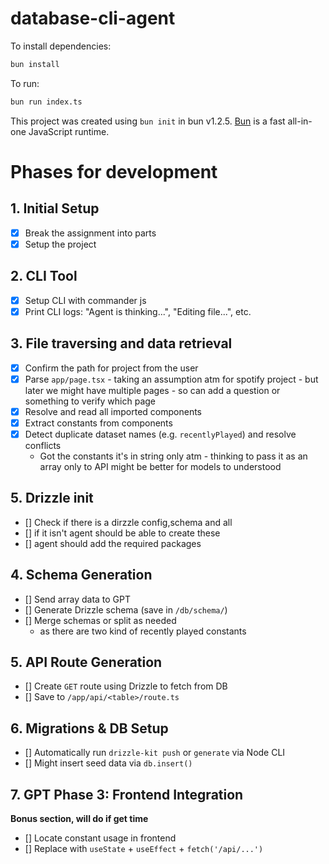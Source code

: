 # database-cli-agent

To install dependencies:

```bash
bun install
```

To run:

```bash
bun run index.ts
```

This project was created using `bun init` in bun v1.2.5. [Bun](https://bun.sh) is a fast all-in-one JavaScript runtime.

# Phases for development

## 1. Initial Setup

- [x] Break the assignment into parts
- [x] Setup the project

## 2. CLI Tool

- [x] Setup CLI with commander js
- [x] Print CLI logs: "Agent is thinking...", "Editing file...", etc.

## 3. File traversing and data retrieval

- [x] Confirm the path for project from the user
- [x] Parse `app/page.tsx` - taking an assumption atm for spotify project - but later we might have multiple pages - so can add a question or something to verify which page
- [x] Resolve and read all imported components
- [x] Extract constants from components
- [x] Detect duplicate dataset names (e.g. `recentlyPlayed`) and resolve conflicts
  - Got the constants it's in string only atm - thinking to pass it as an array only to API might be better for models to understood

## 5. Drizzle init

- [] Check if there is a dirzzle config,schema and all
- [] if it isn't agent should be able to create these
- [] agent should add the required packages

## 4. Schema Generation

- [] Send array data to GPT
- [] Generate Drizzle schema (save in `/db/schema/`)
- [] Merge schemas or split as needed
  - as there are two kind of recently played constants

## 5. API Route Generation

- [] Create `GET` route using Drizzle to fetch from DB
- [] Save to `/app/api/<table>/route.ts`

## 6. Migrations & DB Setup

- [] Automatically run `drizzle-kit push` or `generate` via Node CLI
- [] Might insert seed data via `db.insert()`

## 7. GPT Phase 3: Frontend Integration

**Bonus section, will do if get time**

- [] Locate constant usage in frontend
- [] Replace with `useState` + `useEffect` + `fetch('/api/...')`
